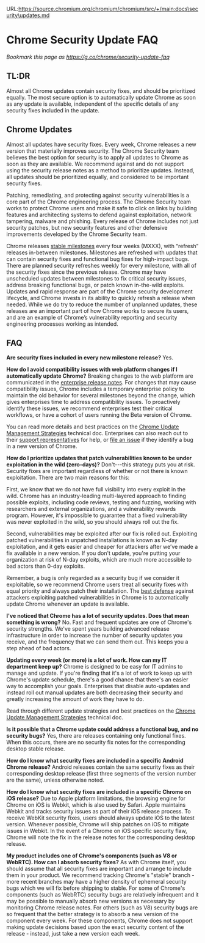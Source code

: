 URL:https://source.chromium.org/chromium/chromium/src/+/main:docs\security\updates.md
# Chrome Security Update FAQ

_Bookmark this page as https://g.co/chrome/security-update-faq_

## TL:DR

Almost all Chrome updates contain security fixes, and should be prioritized
equally. The most secure option is to automatically update Chrome as soon as any
update is available, independent of the specific details of any security fixes
included in the update.

## Chrome Updates

Almost all updates have security fixes. Every week, Chrome releases a new
version that materially improves security. The Chrome Security team believes the
best option for security is to apply all updates to Chrome as soon as they are
available. We recommend against and do not support using the security release
notes as a method to prioritize updates. Instead, all updates should be
prioritized equally, and considered to be important security fixes.

Patching, remediating, and protecting against security vulnerabilities is a core
part of the Chrome engineering process. The Chrome Security team works to
protect Chrome users and make it safe to click on links by building features and
architecting systems to defend against exploitation, network tampering, malware
and phishing. Every release of Chrome includes not just security patches, but
new security features and other defensive improvements developed by the Chrome
Security team.

Chrome releases [stable milestones][release-cycle] every four weeks (MXXX), with “refresh”
releases in-between milestones. Milestones are refreshed with updates that can
contain security fixes and functional bug fixes for high-impact bugs. There are
planned security refreshes weekly for every milestone, with all of the
security fixes since the previous release. Chrome may have unscheduled updates
between milestones to fix critical security issues, address breaking functional
bugs, or patch known in-the-wild exploits. Updates and rapid response are part
of the Chrome security development lifecycle, and Chrome invests in its ability
to quickly refresh a release when needed. While we do try to reduce the number
of unplanned updates, these releases are an important part of how Chrome works
to secure its users, and are an example of Chrome’s vulnerability reporting and
security engineering processes working as intended.

## FAQ

**Are security fixes included in every new milestone release?** Yes.

**How do I avoid compatibility issues with web platform changes if I automatically
update Chrome?** Breaking changes to the web platform are communicated in the
[enterprise release notes][ent-rel-notes]. For changes that may cause
compatibility issues, Chrome includes a temporary enterprise policy to maintain
the old behavior for several milestones beyond the change, which gives
enterprises time to address compatibility issues. To proactively identify these
issues, we recommend enterprises test their critical workflows, or have a cohort
of users running the Beta version of Chrome.

You can read more details and best practices on the [Chrome Update Management
Strategies][update-strategy] technical doc.  Enterprises can also reach out to their [support
representatives][ent-support] for help, or [file an issue][issue-tracker] if they identify a
bug in a new version of Chrome.

**How do I prioritize updates that patch vulnerabilities known to be under
exploitation in the wild (zero-days)?** Don't---this strategy puts you at risk.
Security fixes are important regardless of whether or not there is known
exploitation. There are two main reasons for this:

First, we know that we do not have full visibility into every exploit in the
wild. Chrome has an industry-leading multi-layered approach to finding possible
exploits, including code reviews, testing and fuzzing, working with researchers
and external organizations, and a vulnerability rewards program. However, it's
impossible to guarantee that a fixed vulnerability was never exploited in the
wild, so you should always roll out the fix.

Second, vulnerabilities may be exploited after our fix is rolled out. Exploiting
patched vulnerabilities in unpatched installations is known as N-day
exploitation, and it gets easier and cheaper for attackers after we’ve made a
fix available in a new version. If you don't update, you're putting your
organization at risk of N-day exploits, which are much more accessible to bad
actors than 0-day exploits.

Remember, a bug is only regarded as a security bug if we consider it
exploitable, so we recommend Chrome users treat all security fixes with equal
priority and always patch their installation. The [best defense][cisa-patches] against attackers
exploiting patched vulnerabilities in Chrome is to automatically update Chrome
whenever an update is available.

**I've noticed that Chrome has a lot of security updates. Does that mean something
is wrong?** No. Fast and frequent updates are one of Chrome's security strengths.
We've spent years building advanced release infrastructure in order to increase
the number of security updates you receive, and the frequency that we can send
them out. This keeps you a step ahead of bad actors.

**Updating every week (or more) is a lot of work. How can my IT department
keep up?** Chrome is designed to be easy for IT admins to manage and update. If
you're finding that it's a lot of work to keep up with Chrome's update schedule,
there's a good chance that there's an easier way to accomplish your goals.
Enterprises that disable auto-updates and instead roll out manual updates are
both decreasing their security and greatly increasing the amount of work they
have to do.

Read through different update strategies and best practices on the [Chrome Update
Management Strategies][update-strategy] technical doc.

**Is it possible that a Chrome update could address a functional bug, and no
security bugs?** Yes, there are releases containing only functional fixes. When
this occurs, there are no security fix notes for the corresponding desktop stable
release.

**How do I know what security fixes are included in a specific Android Chrome
release?** Android releases contain the same security fixes as their
corresponding desktop release (first three segments of the version number are
the same), unless otherwise noted.

**How do I know what security fixes are included in a specific Chrome on iOS
release?** Due to Apple platform limitations, the browsing engine for Chrome on
iOS is Webkit, which is also used by Safari. Apple maintains Webkit and tracks
security issues as part of their iOS release process. To receive WebKit security
fixes, users should always update iOS to the latest version. Whenever possible,
Chrome will ship patches on iOS to mitigate issues in Webkit. In the event of a
Chrome on iOS specific security flaw, Chrome will note the fix in the release
notes for the corresponding desktop release.

**My product includes one of Chrome's components (such as V8 or WebRTC). How
can I absorb security fixes?** As with Chrome itself, you should assume that
all security fixes are important and arrange to include them in your product.
We recommend tracking Chrome's "stable" branch - more recent branches may have
a higher density of ephemeral security bugs which we will fix before shipping
to stable. For some of Chrome's components (such as WebRTC) security bugs are
relatively infrequent and it may be possible to manually absorb new versions
as necessary by monitoring Chrome release notes. For others (such as V8)
security bugs are so frequent that the better strategy is to absorb a new
version of the component every week. For these components, Chrome does not
support making update decisions based upon the exact security content of the
release - instead, just take a new version each week.

[release-cycle]: https://chromium.googlesource.com/chromium/src/+/main/docs/process/release_cycle.md
[ent-rel-notes]: https://support.google.com/chrome/a/answer/7679408
[update-strategy]: https://support.google.com/chrome/a/answer/9982578
[ent-support]: https://chromeenterprise.google/browser/support/
[issue-tracker]: https://issues.chromium.org
[cisa-patches]: https://www.cisa.gov/tips/st04-006
[chrome-versions]: https://www.chromium.org/developers/version-numbers/
[rel-dash]: https://chromiumdash.appspot.com/releases?platform=Windows
